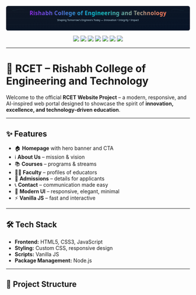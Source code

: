 <!-- ============================
     RCET README – All-in-One
     ============================ -->

<!-- Animated SVG Banner -->
<div align="center">
  <svg width="100%" height="160" viewBox="0 0 1200 160" xmlns="http://www.w3.org/2000/svg" preserveAspectRatio="xMidYMid slice">
    <defs>
      <linearGradient id="g1" x1="0%" y1="0%" x2="100%" y2="0%">
        <stop offset="0%"  stop-color="#8A2BE2"/>
        <stop offset="50%" stop-color="#00C4CC"/>
        <stop offset="100%" stop-color="#FF7A59"/>
        <animate attributeName="x1" values="0%;100%;0%" dur="6s" repeatCount="indefinite"/>
        <animate attributeName="x2" values="100%;0%;100%" dur="6s" repeatCount="indefinite"/>
      </linearGradient>
      <filter id="glow" x="-50%" y="-50%" width="200%" height="200%">
        <feGaussianBlur stdDeviation="8" result="coloredBlur"/>
        <feMerge>
          <feMergeNode in="coloredBlur"/>
          <feMergeNode in="SourceGraphic"/>
        </feMerge>
      </filter>
      <linearGradient id="bg" x1="0%" y1="0%" x2="100%" y2="100%">
        <stop offset="0%" stop-color="#0f1724"/>
        <stop offset="100%" stop-color="#071427"/>
      </linearGradient>
    </defs>
    <rect width="100%" height="100%" fill="url(#bg)" rx="12" />
    <g opacity="0.06" stroke="#ffffff" stroke-width="1">
      <path d="M0 120 H1200" />
      <path d="M0 40 H1200" />
      <path d="M0 80 H1200" />
    </g>
    <text x="50%" y="55" font-family="Segoe UI, Roboto, Helvetica, Arial, sans-serif" font-size="28" text-anchor="middle" fill="rgba(255,255,255,0.05)" filter="url(#glow)">
      Rishabh College of Engineering and Technology
    </text>
    <text x="50%" y="60" font-family="Segoe UI, Roboto, Helvetica, Arial, sans-serif" font-size="36" font-weight="700" text-anchor="middle" fill="url(#g1)" style="letter-spacing:1px;">
      Rishabh College of Engineering and Technology
      <animateTransform attributeName="transform" attributeType="XML" type="translate" values="0 0; 0 4; 0 0" dur="4s" repeatCount="indefinite"/>
    </text>
    <text x="50%" y="98" font-family="Segoe UI, Roboto, Helvetica, Arial, sans-serif" font-size="16" text-anchor="middle" fill="#cfeffd" opacity="0.95">
      Shaping Tomorrow's Engineers Today — Innovation • Integrity • Impact
    </text>
    <g stroke="#88f0ff" stroke-opacity="0.12" stroke-width="1.2" fill="none">
      <path d="M40 30 C70 30,90 10,120 26" />
      <path d="M1160 30 C1130 30,1110 10,1080 26" />
    </g>
  </svg>
</div>

<!-- Badges -->
<p align="center">
  <img src="https://img.shields.io/badge/HTML5-E34F26?style=for-the-badge&logo=html5&logoColor=white" />
  <img src="https://img.shields.io/badge/CSS3-1572B6?style=for-the-badge&logo=css3&logoColor=white" />
  <img src="https://img.shields.io/badge/JavaScript-F7E017?style=for-the-badge&logo=javascript&logoColor=black" />
  <img src="https://img.shields.io/badge/Node.js-339933?style=for-the-badge&logo=node.js&logoColor=white" />
  <img src="https://img.shields.io/badge/AI%20Inspired-8A2BE2?style=for-the-badge&logo=openai&logoColor=white" />
  <img src="https://img.shields.io/badge/Responsive%20Design-00C4CC?style=for-the-badge" />
  <img src="https://img.shields.io/badge/Open%20Source-%E2%9D%A4-red?style=for-the-badge&logo=github&logoColor=white" />
</p>

---

# 🚀 RCET – Rishabh College of Engineering and Technology

Welcome to the official **RCET Website Project** – a modern, responsive, and AI-inspired web portal designed to showcase the spirit of **innovation, excellence, and technology-driven education**.

---

## ✨ Features
- 🏠 **Homepage** with hero banner and CTA  
- ℹ️ **About Us** – mission & vision  
- 📚 **Courses** – programs & streams  
- 👩‍🏫 **Faculty** – profiles of educators  
- 📝 **Admissions** – details for applicants  
- 📞 **Contact** – communication made easy  
- 🎨 **Modern UI** – responsive, elegant, minimal  
- ⚡ **Vanilla JS** – fast and interactive  

---

## 🛠 Tech Stack
- **Frontend:** HTML5, CSS3, JavaScript  
- **Styling:** Custom CSS, responsive design  
- **Scripts:** Vanilla JS  
- **Package Management:** Node.js  

---

## 📂 Project Structure
